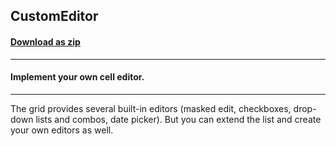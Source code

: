 ## CustomEditor
#### [Download as zip](https://grapecity.github.io/DownGit/#/home?url=https://github.com/GrapeCity/ComponentOne-WinForms-Samples/tree/master/NetFramework\FlexGrid\VB\CustomEditor)
____
#### Implement your own cell editor.
____
The grid provides several built-in editors (masked edit, checkboxes, drop-down lists and combos, date picker). But you can extend the list and create your own editors as well. 